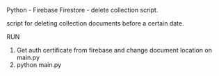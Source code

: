 Python - Firebase Firestore - delete collection script. 

script for deleting collection documents before a certain date.


RUN
1. Get auth certificate from firebase and change document location on main.py 
2. python main.py
